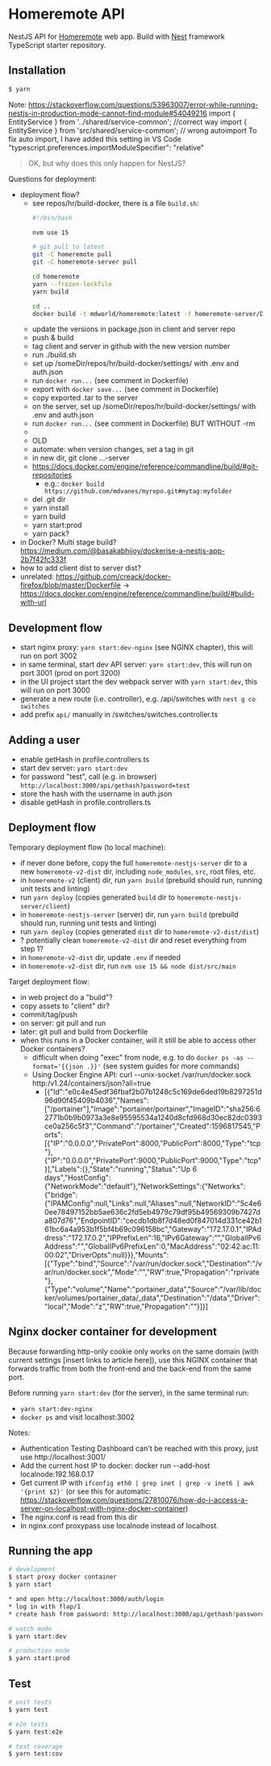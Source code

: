 # Homeremote API

NestJS API for [Homeremote](https://github.com/mdvanes/homeremote) web app.
Build with [Nest](https://github.com/nestjs/nest) framework TypeScript starter repository.

## Installation

```bash
$ yarn
```

Note:
https://stackoverflow.com/questions/53963007/error-while-running-nestjs-in-production-mode-cannot-find-module#54049216
import { EntityService } from '../shared/service-common'; //correct way
import { EntityService } from 'src/shared/service-common'; // wrong autoimport
To fix auto import, I have added this setting in VS Code 
"typescript.preferences.importModuleSpecifier": "relative"
> OK, but why does this only happen for NestJS?

Questions for deployment:

* deployment flow?
    * see repos/hr/build-docker, there is a file `build.sh`:
        ```bash
        #!/bin/bash

        nvm use 15

        # git pull to latest
        git -C homeremote pull
        git -C homeremote-server pull

        cd homeremote
        yarn --frozen-lockfile
        yarn build

        cd ..
        docker build -t mdworld/homeremote:latest -f homeremote-server/Dockerfile .
        ```
    * update the versions in package.json in client and server repo
    * push & build
    * tag client and server in github with the new version number
    * run ./build.sh
    * set up /someDir/repos/hr/build-docker/settings/ with .env and auth.json
    * run `docker run...` (see comment in Dockerfile)
    * export with `docker save...` (see comment in Dockerfile)
    * copy exported .tar to the server
    * on the server, set up /someDir/repos/hr/build-docker/settings/ with .env and auth.json
    * run `docker run...` (see comment in Dockerfile) BUT WITHOUT -rm
    * 
    * OLD
    * automate: when version changes, set a tag in git
    * in new dir, git clone ...-server
    * https://docs.docker.com/engine/reference/commandline/build/#git-repositories
        * e.g.: `docker build https://github.com/mdvanes/myrepo.git#mytag:myfolder`
    * del .git dir
    * yarn install
    * yarn build
    * yarn start:prod
    * yarn pack?
* in Docker? Multi stage build? https://medium.com/@basakabhijoy/dockerise-a-nestjs-app-2b7f42fc333f
* how to add client dist to server dist?
* unrelated: https://github.com/creack/docker-firefox/blob/master/Dockerfile -> https://docs.docker.com/engine/reference/commandline/build/#build-with-url

## Development flow

* start nginx proxy: `yarn start:dev-nginx` (see NGINX chapter), this will run on port 3002
* in same terminal, start dev API server: `yarn start:dev`, this will run on port 3001 (prod on port 3200)
* in the UI project start the dev webpack server with `yarn start:dev`, this will run on port 3000
* generate a new route (i.e. controller), e.g. /api/switches with `nest g co switches`
* add prefix `api/` manually in /switches/switches.controller.ts

## Adding a user

* enable getHash in profile.controllers.ts
* start dev server: `yarn start:dev`
* for password "test", call (e.g. in browser) `http://localhost:3000/api/gethash?password=test`
* store the hash with the username in auth.json
* disable getHash in profile.controllers.ts

## Deployment flow

Temporary deployment flow (to local machine):

* if never done before, copy the full `homeremote-nestjs-server` dir to a new `homeremote-v2-dist` dir, including `node_modules`, `src`, root files, etc.
* in `homeremote-v2` (client) dir, run `yarn build` (prebuild should run, running unit tests and linting)
* run `yarn deploy` (copies generated `build` dir to `homeremote-nestjs-server/client`)
* in `homeremote-nestjs-server` (server) dir, run `yarn build` (prebuild should run, running unit tests and linting)
* run `yarn deploy` (copies generated `dist` dir to `homeremote-v2-dist/dist`)
* ? potentially clean `homeremote-v2-dist` dir and reset everything from step 1?
* in `homeremote-v2-dist` dir, update `.env` if needed
* in `homeremote-v2-dist` dir, run `nvm use 15 && node dist/src/main`

Target deployment flow:

* in web project do a "build"?
* copy assets to "client" dir?
* commit/tag/push
* on server: git pull and run
* later: git pull and build from Dockerfile
* when this runs in a Docker container, will it still be able to access other Docker containers?
    * difficult when doing "exec" from node, e.g. to do `docker ps -as --format='{{json .}}'` (see system guides for more commands)
    * Using Docker Engine API: curl --unix-socket /var/run/docker.sock http:/v1.24/containers/json?all=true
        * [{"Id":"e0c4e45edf36fbaf2b07b1248c5c169de6ded19b8297251d96d90f45409b4036","Names":["/portainer"],"Image":"portainer/portainer","ImageID":"sha256:62771b0b9b0973a3e8e95595534a1240d8cfd968d30ec82dc0393ce0a256c5f3","Command":"/portainer","Created":1596817545,"Ports":[{"IP":"0.0.0.0","PrivatePort":8000,"PublicPort":8000,"Type":"tcp"},{"IP":"0.0.0.0","PrivatePort":9000,"PublicPort":9000,"Type":"tcp"}],"Labels":{},"State":"running","Status":"Up 6 days","HostConfig":{"NetworkMode":"default"},"NetworkSettings":{"Networks":{"bridge":{"IPAMConfig":null,"Links":null,"Aliases":null,"NetworkID":"5c4e60ee78497152bb5ae636c2fd5eb4979c79df95b49569309b7427da807d76","EndpointID":"cecdb1db8f7d48ed0f847014d331ce42b161bc6a4a953b1f5bf4b69c096158bc","Gateway":"172.17.0.1","IPAddress":"172.17.0.2","IPPrefixLen":16,"IPv6Gateway":"","GlobalIPv6Address":"","GlobalIPv6PrefixLen":0,"MacAddress":"02:42:ac:11:00:02","DriverOpts":null}}},"Mounts":[{"Type":"bind","Source":"/var/run/docker.sock","Destination":"/var/run/docker.sock","Mode":"","RW":true,"Propagation":"rprivate"},{"Type":"volume","Name":"portainer_data","Source":"/var/lib/docker/volumes/portainer_data/_data","Destination":"/data","Driver":"local","Mode":"z","RW":true,"Propagation":""}]}]

## Nginx docker container for development

Because forwarding http-only cookie only works on the same domain (with current settings [insert links to article here]), use this NGINX container
that forwards traffic from both the front-end and the back-end from the same port.

Before running `yarn start:dev` (for the server), in the same terminal run:

* `yarn start:dev-nginx`
* `docker ps` and visit localhost:3002

Notes:

* Authentication Testing Dashboard can't be reached with this proxy, just use http://localhost:3001/
* Add the current host IP to docker: docker run --add-host localnode:192.168.0.17
* Get current IP with `ifconfig eth0 | grep inet | grep -v inet6 | awk '{print $2}'` (or see this for automatic: https://stackoverflow.com/questions/27810076/how-do-i-access-a-server-on-localhost-with-nginx-docker-container)
* The nginx.conf is read from this dir
* In nginx.conf proxypass use localnode instead of localhost.

## Running the app

```bash
# development
$ start proxy docker container
$ yarn start

* and open http://localhost:3000/auth/login
* log in with flap/1
* create hash from password: http://localhost:3000/api/gethash?password=test

# watch mode
$ yarn start:dev

# production mode
$ yarn start:prod
```

## Test

```bash
# unit tests
$ yarn test

# e2e tests
$ yarn test:e2e

# test coverage
$ yarn test:cov
```
